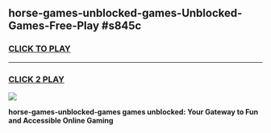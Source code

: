 
## horse-games-unblocked-games-Unblocked-Games-Free-Play #s845c
<h3>
<a href="https://us.freeplayer.one?title=horse-games-unblocked-games&ref=9M">CLICK TO PLAY</a></h3>
<hr>

<h3>
<a href="https://us.freeplayer.one?title=horse-games-unblocked-games&ref=9M">CLICK 2 PLAY</a>
  
</h3>

<a href="https://us.freeplayer.one?title=horse-games-unblocked-games&ref=9M"><img src="https://clearcache.store/games.png"></a>


**horse-games-unblocked-games games unblocked: Your Gateway to Fun and Accessible Online Gaming**

